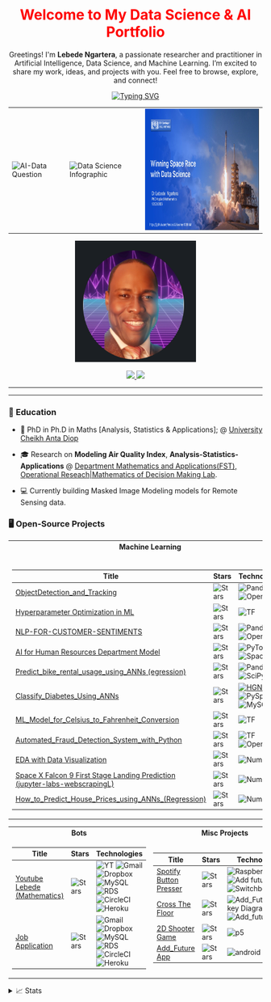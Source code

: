 <h1 align="center" style="color:red;">Welcome to My Data Science & AI Portfolio</h1>

<p align="center">
  Greetings! I'm <strong>Lebede Ngartera</strong>, a passionate researcher and practitioner in Artificial Intelligence, Data Science, and Machine Learning.  
  I’m excited to share my work, ideas, and projects with you. Feel free to browse, explore, and connect!
</p>

<p align="center">
<a href="https://github.com/DrLebedeNgartera">
    <img src="https://readme-typing-svg.demolab.com?font=Georgia&size=18&duration=2000&pause=100&multiline=true&width=500&height=80&lines=LEBEDE+Ngartera+|+Researcher+|+Data+Scientist+|+Data+Analyst;+ML+|+AI|+PhD+in+Mathematics+|+Analysis+Statistics+Applications;+Digital+Transformation|Data+Driven+Decision+Making" alt="Typing SVG" />      
</a>
</p>

<p align="center">
  <table>
    <tr>
      <td>
        <img src="https://github.com/Teraces12/LebedeNgartera/blob/main/Tera22.png?raw=true" alt="AI-Data Question" width="400" height="240">
      </td>
      <td>
        <img src="https://github.com/Teraces12/LebedeNgartera/blob/main/Tera11.png?raw=true" alt="Data Science Infographic" width="400" height="240">
      </td>
      <td>
        <img src="https://github.com/Teraces12/LebedeNgartera/blob/main/win.png?raw=true" alt="GitHub Project Snapshot" width="400" height="240">
      </td>
    </tr>
  </table>
</p>



<p align="center">
    <img src="https://github.com/Teraces12/NATURAL-LANGUAGE-PROCESSING-NLP-FOR-CUSTOMER-SENTIMENTS/blob/main/Tera.png?raw=true" alt="Research Image" style="width:240px;height:240px;">
</p>

<p align="center">
<a href="https://www.linkedin.com/in/lebede-ngartera-82429343/">
    <img src="https://img.shields.io/badge/-Linkedin-blue?style=flat-square&logo=linkedin">  
</a>
<a href="mailto:ngarteralebede12@gmail.com">
    <img src="https://img.shields.io/badge/-Email-red?style=flat-square&logo=gmail&logoColor=white">
</a>
</p>

---


---

### 📖 Education


* 📖 PhD in Ph.D in Maths [Analysis, Statistics & Applications];  @ [University Cheikh Anta Diop](https://fst.ucad.sn/content/d%C3%A9partement-de-math%C3%A9matiques-informatique) 

* 🎓 Research on **Modeling Air Quality Index**, **Analysis-Statistics-Applications** @ [Department Mathematics and Applications(FST), Operational Reseach|Mathematics of Decision Making Lab](https://fst.ucad.sn/content/d%C3%A9partement-de-math%C3%A9matiques-informatique).

* 💻 Currently building Masked Image Modeling models for Remote Sensing data. 

### 🖥️ Open-Source Projects
<table>
<tr><th>Machine Learning </th><th>PyPi Packages</th></tr>
<tr><td>

<br/> 

|Title | Stars | Technologies|
|--|--|--|
| [ObjectDetection_and_Tracking](https://github.com/Teraces12/LebedeNgartera/blob/526b62f89c35b7dc53df83ef90b9547d91233fdb/ObjectDetection_and_Tracking.ipynb) | <img alt="Stars" src= "(https://github.com/Teraces12/LebedeNgartera/blob/526b62f89c35b7dc53df83ef90b9547d91233fdb/ObjectDetection_and_Tracking.ipynb)" /> | ![Pandas](https://img.shields.io/badge/PyTorch-black?style=flat-square&logo=pytorch) ![OpenCV](https://img.shields.io/badge/OpenCV-black?style=flat-square&logo=opencv)|
| [Hyperparameter Optimization in ML](https://github.com/Teraces12/LebedeNgartera/blob/main/HPO.ipynb) | <img alt="Stars" src="(https://github.com/Teraces12/LebedeNgartera/blob/beda87685043b0304a526a4dde1451588ffd358f/HPO.ipynb)"/> | ![TF](https://img.shields.io/badge/TF-black?style=flat-square&logo=tensorflow)|
| [NLP-FOR-CUSTOMER-SENTIMENTS](https://github.com/Teraces12/NATURAL-LANGUAGE-PROCESSING-NLP-FOR-CUSTOMER-SENTIMENTS/blob/857937a45bff9b2488621c0eb1773aa84322b4d7/NLP%20FOR%20CUSTOMER%20SENTIMENTS.ipynb)| <img alt="Stars" src="https://img.shields.io/github/stars/drkostas/3D-Semantic-Segmentation?style=flat-square&labelColor=black"/> | ![Pandas](https://img.shields.io/badge/PyTorch-black?style=flat-square&logo=pytorch) ![OpenCV](https://img.shields.io/badge/OpenCV-black?style=flat-square&logo=opencv)|
| [AI for Human Resources Department Model](https://github.com/Teraces12/Human_Resources_Department_Model/blob/fc4b6f62a3e0bd3ef804be96b51a009e2b8f0085/Human_Resources_Department_Project_Model.ipynb) | <img alt="Stars" src="https://img.shields.io/github/stars/lebede/Bert-Question-Answering?style=flat-square&labelColor=black"/> | ![PyTorch](https://img.shields.io/badge/PyTorch-black?style=flat-square&logo=pytorch) ![Spacy](https://img.shields.io/badge/Spacy-black?style=flat-square&logo=spacy)|
| [Predict_bike_rental_usage_using_ANNs (egression)](https://github.com/Teraces12/HOW-TO-USE-TENSORFLOW-2.X-TO-PREDICT-BIKE-RENTAL-USING-ANNs-Regression-/blob/6be4b7642783432b21f3e5027d9fa3436391d2e1/how_to_predict_bike_rental_usage_using_anns__regression_.ipynb) | <img alt="Stars" src="https://img.shields.io/github/stars/drkostas/accident-severity-prediction?style=flat-square&labelColor=black"/> | ![Pandas](https://img.shields.io/badge/Pandas-black?style=flat-square&logo=pandas) ![SciPy](https://img.shields.io/badge/SciPy-black?style=flat-square&logo=scipy)|
| [Classify_Diabetes_Using_ANNs](https://github.com/Teraces12/LebedeNgartera/blob/beda87685043b0304a526a4dde1451588ffd358f/Project_Lebede_Ngartera_Classify_Diabetes_Using_ANNs.ipynb) | <img alt="Stars" src="https://img.shields.io/github/stars/lebede/HGN?style=flat-square&labelColor=black"/> | [![HGNPub](https://img.shields.io/badge/Published-black?style=flat-square&logo=googlescholar)](https://scholar.google.com/citations?view_op=view_citation&hl=en&user=b___QQ8AAAAJ&authuser=1&citation_for_view=b___QQ8AAAAJ:u5HHmVD_uO8C) ![PySpark](https://img.shields.io/badge/Spark-black?style=flat-square&logo=apachespark) <br> ![MySQL](https://img.shields.io/badge/MySQL-black?style=flat-square&logo=mysql)|
| [ML_Model_for_Celsius_to_Fahrenheit_Conversion](https://github.com/Teraces12/LebedeNgartera/blob/beda87685043b0304a526a4dde1451588ffd358f/Machine_Learning_Model_for_Celsius_to_Fahrenheit_Conversion.ipynb) | <img alt="Stars" src="https://img.shields.io/github/stars/drkostas/covid19-vaccinations-predict?style=flat-square&labelColor=black"/> | ![TF](https://img.shields.io/badge/TF-black?style=flat-square&logo=tensorflow)|
| [Automated_Fraud_Detection_System_with_Python](https://github.com/Teraces12/IBM_Data_Science_Capstone_Project/blob/b67962dda7e9d8993637e6358222ffd528360f5d/Automated_Fraud_Detection_System_with_Python.ipynb) | <img alt="Stars" src="https://img.shields.io/github/stars/lebede/Insta-Likes-Predict?style=flat-square&labelColor=black"/> | ![TF](https://img.shields.io/badge/TF-black?style=flat-square&logo=tensorflow) ![OpenCV](https://img.shields.io/badge/OpenCV-black?style=flat-square&logo=opencv)|
| [EDA with Data Visualization](https://github.com/Teraces12/IBM_Data_Science_Capstone_Project/blob/b67962dda7e9d8993637e6358222ffd528360f5d/EDA%20with%20Data%20Visualization.ipynb) | <img alt="Stars" src="https://img.shields.io/github/stars/lebede/RL-Value-Iteration?style=flat-square&labelColor=black"/> | ![NumPy](https://img.shields.io/badge/NumPy-black?style=flat-square&logo=numpy)|
| [Space X Falcon 9 First Stage Landing Prediction (jupyter-labs-webscrapingL)](https://github.com/Teraces12/IBM_Data_Science_Capstone_Project/blob/b67962dda7e9d8993637e6358222ffd528360f5d/jupyter-labs-webscrapingL.ipynb) | <img alt="Stars" src="https://img.shields.io/github/stars/lebede/Numpy-CNN?style=flat-square&labelColor=black"/> | ![NumPy](https://img.shields.io/badge/NumPy-black?style=flat-square&logo=numpy)|
| [How_to_Predict_House_Prices_using_ANNs_(Regression)](How_to_Predict_House_Prices_using_ANNs_(Regression)_Solutions.ipynb) | <img alt="Stars" src="https://img.shields.io/github/stars/lebede/Numpy-NeuralNet-1?style=flat-square&labelColor=black"/> | ![NumPy](https://img.shields.io/badge/NumPy-black?style=flat-square&logo=numpy)|

</td><td>

|Title | Stars | Technologies|
|--|--|--|
| [High SQL](https://github.com/lebede/high-sql) | <img alt="Stars" src="https://img.shields.io/github/stars/drkostas/high-sql?style=flat-square&labelColor=black"/> | [![SQLPyPi](https://img.shields.io/badge/PyPi-black?style=flat-square&logo=pypi)](https://pypi.org/project/high-sql/) ![MySQL](https://img.shields.io/badge/MySQL-black?style=flat-square&logo=mysql) <br> ![CircleCI](https://img.shields.io/badge/CI-black?style=flat-square&logo=circleci) [![SQLDown](https://static.pepy.tech/personalized-badge/high-sql?period=total&units=international_system&left_color=black&right_color=red&left_text=Downloads)](https://pepy.tech/project/high-sqlFuture) |
| [Cloud File Manager](https://github.com/lebede/cloud-filemanager) | <img alt="Stars" src="https://img.shields.io/github/stars/lebede/cloud-filemanager?style=flat-square&labelColor=black"/> | [![CloudPyPi](https://img.shields.io/badge/PyPi-black?style=flat-square&logo=pypi)](https://pypi.org/project/cloud-filemanager/) ![Dropbox](https://img.shields.io/badge/API-black?style=flat-square&logo=dropbox) <br> ![CircleCI](https://img.shields.io/badge/CI-black?style=flat-square&logo=circleci) [![CloudDown](https://static.pepy.tech/personalized-badge/cloud-filemanager?period=total&units=international_system&left_color=black&right_color=red&left_text=Downloads)](https://pepy.tech/project/cloud-filemanager)|
| [YAML Wrapper](https://github.com/lebede/yaml-config-wrapper) | <img alt="Stars" src="https://img.shields.io/github/stars/lebede/yaml-config-wrapper?style=flat-square&labelColor=black"/> | [![YamlPyPi](https://img.shields.io/badge/PyPi-black?style=flat-square&logo=pypi)](https://pypi.org/project/yaml-config-wrapper/)![CircleCI](https://img.shields.io/badge/CI-black?style=flat-square&logo=circleci) <br> [![YAMLDown](https://static.pepy.tech/personalized-badge/yaml-config-wrapper?period=total&units=international_system&left_color=black&right_color=red&left_text=Downloads)](https://pepy.tech/project/yaml-config-wrapperFuture)|
| [Color Logger](https://github.com/lebede/termcolor-logger) | <img alt="Stars" src="https://img.shields.io/github/stars/lebede/termcolor-logger?style=flat-square&labelColor=black"/> | [![LogPyPi](https://img.shields.io/badge/PyPi-black?style=flat-square&logo=pypi)](https://pypi.org/project/termcolor-logger/) ![CircleCI](https://img.shields.io/badge/CI-black?style=flat-square&logo=circleci) <br>[![LogDown](https://static.pepy.tech/personalized-badge/termcolor-logger?period=total&units=international_system&left_color=black&right_color=red&left_text=Downloads)](https://pepy.tech/project/termcolor-loggerFuture)|
| [Email Sender](https://github.com/lebede/pyemail-sender) | <img alt="Stars" src="https://img.shields.io/github/stars/lebede/pyemail-sender?style=flat-square&labelColor=black"/> | [![MailPyPi](https://img.shields.io/badge/PyPi-black?style=flat-square&logo=pypi)](https://pypi.org/project/pyemail-sender/) ![Gmail](https://img.shields.io/badge/API-black?style=flat-square&logo=gmail) <br> ![CircleCI](https://img.shields.io/badge/CI-black?style=flat-square&logo=circleci) [![MailDown](https://static.pepy.tech/personalized-badge/pyemail-sender?period=total&units=international_system&left_color=black&right_color=red&left_text=Downloads)](https://pepy.tech/project/pyemail-sender) |
| [Benchmark Tools](https://github.com/lebede/bench-utils) | <img alt="Stars" src="https://img.shields.io/github/stars/lebede/bench-utils?style=flat-square&labelColor=black"/> | [![BenchPyPi](https://img.shields.io/badge/PyPi-black?style=flat-square&logo=pypi)](https://pypi.org/project/bench-utils/) ![CircleCI](https://img.shields.io/badge/CI-black?style=flat-square&logo=circleci) <br> [![BenchDown](https://static.pepy.tech/personalized-badge/bench-utils?period=total&units=international_system&left_color=black&right_color=red&left_text=Downloads)](https://pepy.tech/project/bench-utils_Future) |

</td></tr> </table>

<table>
<tr><th>Bots </th><th>Misc Projects </th></tr>
<tr><td>

|Title | Stars | Technologies|
|--|--|--|
| [Youtube Lebede (Mathematics)](https://www.youtube.com/channel/UC-vFiV3TTvlsWlWV92lkFQA) | <img alt="Stars" src="https://img.shields.io/github/stars/lebede/Youtube-Firstlebede?style=flat-square&labelColor=black"/> | ![YT](https://youtu.be/J9iOAJ2h9d8?feature=shared) ![Gmail](https://img.shields.io/badge/API-black?style=flat-square&logo=gmail) ![Dropbox](https://img.shields.io/badge/API-black?style=flat-square&logo=dropbox)<br> ![MySQL](https://img.shields.io/badge/MySQL-black?style=flat-square&logo=mysql) ![RDS](https://img.shields.io/badge/RDS-black?style=flat-square&logo=amazonaws)<br> ![CircleCI](https://img.shields.io/badge/CI-black?style=flat-square&logo=circleci) ![Heroku](https://img.shields.io/badge/Heroku-black?style=flat-square&logo=heroku) |
| [Job Application](https://github.com/lebede/JobApplicationBot) | <img alt="Stars" src="https://img.shields.io/github/stars/lebede/JobApplicationBot?style=flat-square&labelColor=black"/> | ![Gmail](https://img.shields.io/badge/API-black?style=flat-square&logo=gmail) ![Dropbox](https://img.shields.io/badge/API-black?style=flat-square&logo=dropbox)<br> ![MySQL](https://img.shields.io/badge/MySQL-black?style=flat-square&logo=mysql) ![RDS](https://img.shields.io/badge/RDS-black?style=flat-square&logo=amazonaws)<br> ![CircleCI](https://img.shields.io/badge/CI-black?style=flat-square&logo=circleci) ![Heroku](https://img.shields.io/badge/Heroku-black?style=flat-square&logo=heroku) |

</td><td>

|Title | Stars | Technologies|
|--|--|--|
| [Spotify Button Presser](https://github.com/lebede/SpotiClick) | <img alt="Stars" src="https://img.shields.io/github/stars/lebede/SpotiClick?style=flat-square&labelColor=black"/> | ![Raspberry](https://img.shields.io/badge/Raspberry-black?style=flat-square&logo=Raspberry) ![Add future](https://img.shields.io/badge/API-black?style=flat-square&logo=spotify) <br> ![Switchbot](https://img.shields.io/badge/SwitchBot-black?style=flat-square&logo=arduino)|
| [Cross The Floor](https://github.com/lebede/Cross-The-Floor) | <img alt="Stars" src="https://img.shields.io/github/stars/lebede/Cross-The-Floor?style=flat-square&labelColor=black"/> | ![Add_Future_Sankey Diagram](https://img.shields.io/badge/Sankey-black?style=flat-square&logo=plotly) <br> ![Add_future_Wiki](https://img.shields.io/badge/Scrapper-black?style=flat-square&logo=wikipedia)|
| [2D Shooter Game](https://github.com/lebede/shooter-game-with-p5js) | <img alt="Stars" src="https://img.shields.io/github/stars/lebede/shooter-game-with-p5js?style=flat-square&labelColor=black"/> | ![p5](https://img.shields.io/badge/P5.js-black?style=flat-square&logo=p5dotjs)|
| [Add_Future App](https://github.com/lebede/Quantum-Mechanics-Quiz-App) | <img alt="Stars" src="https://img.shields.io/github/stars/lebede/Quantum-Mechanics-Quiz-App?style=flat-square&labelColor=black"/> | ![android](https://img.shields.io/badge/App-black?style=flat-square&logo=android)|

</td></tr> </table>

<details>
<summary>📈 Stats</summary>
<br>
My Github Stats

![](http://github-profile-summary-cards.vercel.app/api/cards/profile-details?username=lebede&theme=dracula) 

![](http://github-profile-summary-cards.vercel.app/api/cards/repos-per-language?username=lebede&theme=dracula) 
![](http://github-profile-summary-cards.vercel.app/api/cards/most-commit-language?username=lebede&theme=dracula)


<br>
Currently Coding & Listening to:

[![spotify-github-profile](https://spotify-github-profile.vercel.app/api/view?uid=11159336621&cover_image=true&theme=novatorem&show_offline=true&bar_color=53b14f&bar_color_cover=false)](https://open.spotify.com/user/11159336621)

</details>
